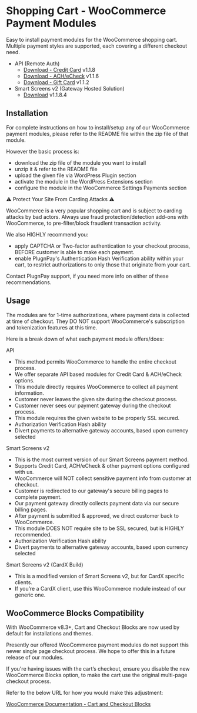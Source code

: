 ﻿# Shopping Cart - WooCommerce Payment Modules

Easy to install payment modules for the WooCommerce shopping cart.
Multiple payment styles are supported, each covering a different checkout need.

* API (Remote Auth)
  - [Download - Credit Card](./woocommerce_api_cc_module.zip) v1.1.8
  - [Download - ACH/eCheck](./woocommerce_api_ach_module.zip) v1.1.6
  - [Download - Gift Card](./woocommerce_api_gitcard_module.zip) v1.1.2
* Smart Screens v2 (Gateway Hosted Solution)
  - [Download](./woocommerce_ss2_module.zip) v1.1.8.4
  
## Installation

For complete instructions on how to install/setup any of our WooCommerce payment modules, please refer to the README file within the zip file of that module.

However the basic process is:
* download the zip file of the module you want to install
* unzip it & refer to the README file
* upload the given file via WordPress Plugin section
* activate the module in the WordPress Extensions section
* configure the module in the WooCommerce Settings Payments section

:warning: Protect Your Site From Carding Attacks :warning:

WooCommerce is a very popular shopping cart and is subject to carding attacks by bad actors.
Always use fraud protection/detection add-ons with WooCommerce, to pre-filter/block fraudlent transaction activity.

We also HIGHLY recommend you:
* apply CAPTCHA or Two-factor authentication to your checkout process, BEFORE customer is able to make each payment.
* enable PlugnPay's Authentication Hash Verification ability within your cart, to restrict authorizations to only those that originate from your cart.

Contact PlugnPay support, if you need more info on either of these recommendations.

## Usage

The modules are for 1-time authorizations, where payment data is collected at time of checkout.
They DO NOT support WooCommerce's subscription and tokenization features at this time.

Here is a break down of what each payment module offers/does:

API
* This method permits WooCommerce to handle the entire checkout process.
* We offer separate API based modules for Credit Card & ACH/eCheck options.
* This module directly requires WooCommerce to collect all payment information.
* Customer never leaves the given site during the checkout process.
* Customer never sees our payment gateway during the checkout process.
* This module requires the given website to be properly SSL secured.
* Authorization Verification Hash ability
* Divert payments to alternative gateway accounts, based upon currency selected

Smart Screens v2
* This is the most current version of our Smart Screens payment method.
* Supports Credit Card, ACH/eCheck & other payment options configured with us.
* WooCommerce will NOT collect sensitive payment info from customer at checkout.
* Customer is redirected to our gateway's secure billing pages to complete payment.
* Our payment gateway directly collects payment data via our secure billing pages.
* After payment is submitted & approved, we direct customer back to WooCommerce.
* This module DOES NOT require site to be SSL secured, but is HIGHLY recommended.
* Authorization Verification Hash ability
* Divert payments to alternative gateway accounts, based upon currency selected

Smart Screens v2 (CardX Build)
* This is a modified version of Smart Screens v2, but for CardX specific clients.
* If you’re a CardX client, use this WooCommerce module instead of our generic one.

## WooCommerce Blocks Compatibility

With WooCommerce v8.3+, Cart and Checkout Blocks are now used by default for installations and themes.

Presently our offered WooCommerce payment modules do not support this newer single page checkout process.  We hope to offer this in a future release of our modules.

If you're having issues with the cart’s checkout, ensure you disable the new WooCommerce Blocks option, to make the cart use the original multi-page checkout process.

Refer to the below URL for how you would make this adjustment:

[WooCommerce Documentation - Cart and Checkout Blocks](https://woocommerce.com/document/cart-checkout-blocks-status/)

